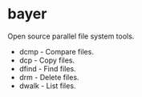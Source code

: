 # bayer
Open source parallel file system tools.

* dcmp - Compare files.
* dcp - Copy files.
* dfind - Find files.
* drm - Delete files.
* dwalk - List files.
